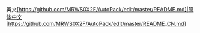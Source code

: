 英文[https://github.com/MRWS0X2F/AutoPack/edit/master/README.md]|简体中文[https://github.com/MRWS0X2F/AutoPack/edit/master/README_CN.md]


